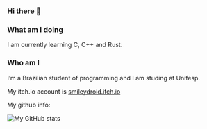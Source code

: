 ### Hi there 👋

### What am I doing
I am currently learning C, C++ and Rust.

### Who am I
I’m a Brazilian student of programming and I am studing at Unifesp. 

My itch.io account is [smileydroid.itch.io](https://smileydroid.itch.io)

My github info:

![My GitHub stats](https://github-readme-stats.vercel.app/api?username=TheSmileyDroid)


